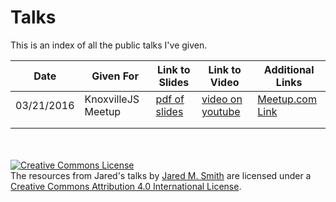 Talks
===

This is an index of all the public talks I've given.

| Date | Given For | Link to Slides | Link to Video | Additional Links |
|------|----------|----------------|---------------|------------------|
| 03/21/2016     | KnoxvilleJS Meetup         | [pdf of slides](slides/jaredmsmith_knoxvillejs_03_21_16.pdf)               | [video on youtube](https://www.youtube.com/watch?v=7YhdR3t2CI0)              | [Meetup.com Link](http://www.meetup.com/Knoxvillejs/events/229148259/)                 |
|      |          |                |               |                  |
|      |          |                |               |                  |

<br><br>
<a rel="license" href="http://creativecommons.org/licenses/by/4.0/"><img alt="Creative Commons License" style="border-width:0" src="https://i.creativecommons.org/l/by/4.0/88x31.png" /></a><br /><span xmlns:dct="http://purl.org/dc/terms/" property="dct:title">The resources from Jared's talks</span> by <a xmlns:cc="http://creativecommons.org/ns#" href="https://jaredmichaelsmith.com/talks" property="cc:attributionName" rel="cc:attributionURL">Jared M. Smith</a> are licensed under a <a rel="license" href="http://creativecommons.org/licenses/by/4.0/">Creative Commons Attribution 4.0 International License</a>.<br />
